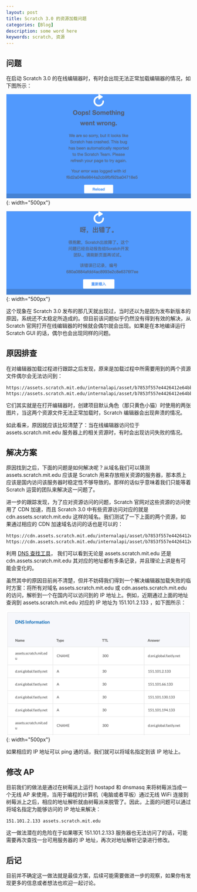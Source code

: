```yaml
---
layout: post
title: Scratch 3.0 的资源加载问题
categories: [Blog]
description: some word here
keywords: scratch, 资源
---
```



## 问题

在启动 Scratch 3.0 的在线编辑器时，有时会出现无法正常加载编辑器的情况，如下图所示：

![](/images/blog/2019-02-28/scratch-3.0-crash-assets.jpg){: width="500px"}

![](/images/blog/2019-02-28/scratch-3.0-crash-assets-cn.jpg){: width="500px"}

这个现象在 Scratch 3.0 发布的那几天就出现过，当时还以为是因为发布新版本的原因，系统还不太稳定所造成的。但目前该问题似乎仍然没有得到有效的解决，从 Scratch 官网打开在线编辑器的时候就会偶尔就会出现。如果是在本地编译运行 Scratch GUI 的话，偶尔也会出现同样的问题。

## 原因排查

在对编辑器加载过程进行跟踪之后发现，原来是加载过程中所需要用到的两个资源文件偶尔会无法访问到：

    https://assets.scratch.mit.edu/internalapi/asset/b7853f557e4426412e64bb3da6531a99.svg/get/
    https://assets.scratch.mit.edu/internalapi/asset/b7853f557e4426412e64bb3da6531a99.svg/get/

它们其实就是在打开编辑器时，创建项目默认角色（那只黄色小猫）时使用的两张图片，当这两个资源文件无法正常加载时，Scratch 编辑器会出现奔溃的情况。

如此看来，原因就应该比较清楚了：当在线编辑器访问位于 assets.scratch.mit.edu 服务器上的相关资源时，有时会出现访问失败的情况。

## 解决方案

原因找到之后，下面的问题是如何解决呢？从域名我们可以猜测 assets.scratch.mit.edu 应该是 Scratch 用来存放相关资源的服务器，那本质上应该是国内访问该服务器时稳定性不够导致的。那样的话似乎意味着我们只能等着 Scratch 运营的团队来解决这一问题了。

进一步的跟踪发现，为了应对资源访问的问题，Scratch 官网对这些资源的访问使用了 CDN 加速，而且 Scratch 3.0 中有些资源访问对应的就是 cdn.assets.scratch.mit.edu 这样的域名。我们测试了一下上面的两个资源，如果通过相应的 CDN 加速域名访问的话也是可以的：

    https://cdn.assets.scratch.mit.edu/internalapi/asset/b7853f557e4426412e64bb3da6531a99.svg/get/
    https://cdn.assets.scratch.mit.edu/internalapi/asset/b7853f557e4426412e64bb3da6531a99.svg/get/

利用 [DNS 查找工具](https://tools.geekflare.com/tools/dns-lookup)， 我们可以看到无论是 assets.scratch.mit.edu 还是 cdn.assets.scratch.mit.edu 其对应的地址都有多条记录，并且理论上讲是有可能会变化的。

虽然其中的原因目前尚不清楚，但并不妨碍我们得到一个解决编辑器加载失败的临时方案：将所有对域名 assets.scratch.mit.edu 或 cdn.assets.scratch.mit.edu 的访问，解析到一个在国内可以访问到的 IP 地址上。例如，近期通过上面的地址查询到 assets.scratch.mit.edu 对应的 IP 地址为 151.101.2.133 ，如下图所示：

![](/images/blog/2019-02-28/scratch-assets-cdn-address.jpg){: width="500px"}

如果相应的 IP 地址可以 ping 通的话，我们就可以将域名指定到该 IP 地址上。

## 修改 AP

目前我们的做法是通过在树莓派上运行 hostapd 和 dnsmasq 来将树莓派当成一个无线 AP 来使用，当用于编程的计算机（电脑或者平板）通过无线 WiFi 连接到树莓派上之后，相应的地址解析就由树莓派来脱管了。因此，上面的问题可以通过将域名指定为能够访问的 IP 地址来解决：

    151.101.2.133 assets.scratch.mit.edu

这一做法潜在的危险在于如果哪天 151.101.2.133 服务器也无法访问了的话，可能需要再次查找一台可用服务器的 IP 地址，再次对地址解析记录进行修改。

## 后记

目前并不确定这一做法就是最佳方案，后续可能需要做进一步的观察，如果你有发现更多的信息或者想法也欢迎一起讨论。
